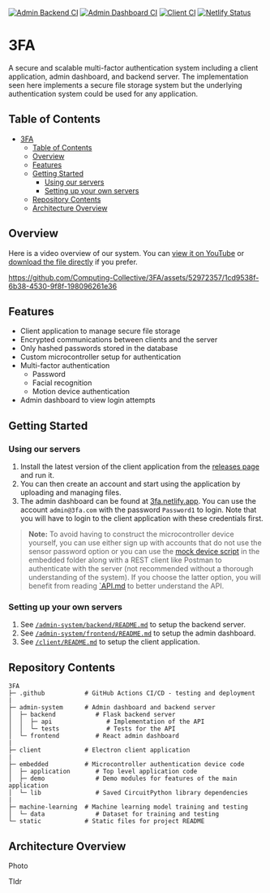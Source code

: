 [![Admin Backend CI](https://github.com/TODO-nwHacks-2023/3FA/actions/workflows/admin-backend.yml/badge.svg)](https://github.com/TODO-nwHacks-2023/3FA/actions/workflows/admin-backend.yml) [![Admin Dashboard CI](https://github.com/TODO-nwHacks-2023/3FA/actions/workflows/admin-frontend.yml/badge.svg)](https://github.com/TODO-nwHacks-2023/3FA/actions/workflows/admin-frontend.yml) [![Client CI](https://github.com/TODO-nwHacks-2023/3FA/actions/workflows/client.yml/badge.svg)](https://github.com/TODO-nwHacks-2023/3FA/actions/workflows/client.yml) [![Netlify Status](https://api.netlify.com/api/v1/badges/de6e4782-896a-48d9-ac91-0c10844f0a24/deploy-status)](https://app.netlify.com/sites/3fa/deploys)

# 3FA

A secure and scalable multi-factor authentication system including a client application, admin dashboard, and backend server. The implementation seen here implements a secure file storage system but the underlying authentication system could be used for any application.

## Table of Contents
- [3FA](#3fa)
  - [Table of Contents](#table-of-contents)
  - [Overview](#overview)
  - [Features](#features)
  - [Getting Started](#getting-started)
    - [Using our servers](#using-our-servers)
    - [Setting up your own servers](#setting-up-your-own-servers)
  - [Repository Contents](#repository-contents)
  - [Architecture Overview](#architecture-overview)

## Overview

Here is a video overview of our system. You can [view it on YouTube](https://www.youtube.com/watch?v=EXM25gpxC9Y) or [download the file directly](/static/Demo%20Video.mp4) if you prefer.

https://github.com/Computing-Collective/3FA/assets/52972357/1cd9538f-6b38-4530-9f8f-198096261e36

## Features

- Client application to manage secure file storage
- Encrypted communications between clients and the server
- Only hashed passwords stored in the database
- Custom microcontroller setup for authentication
- Multi-factor authentication
  - Password
  - Facial recognition
  - Motion device authentication
- Admin dashboard to view login attempts

## Getting Started

### Using our servers

1. Install the latest version of the client application from the [releases page](/releases) and run it.
2. You can then create an account and start using the application by uploading and managing files.
3. The admin dashboard can be found at [3fa.netlify.app](https://3fa.netlify.app/). You can use the account `admin@3fa.com` with the password `Password1` to login. Note that you will have to login to the client application with these credentials first.
> **Note:**
> To avoid having to construct the microcontroller device yourself, you can use either sign up with accounts that do not use the sensor password option or you can use the [mock device script](/embedded/demo/mock_pico.py) in the embedded folder along with a REST client like Postman to authenticate with the server (not recommended without a thorough understanding of the system). If you choose the latter option, you will benefit from reading [`API.md](/admin-system/backend/API.md) to better understand the API.

### Setting up your own servers

1. See [`/admin-system/backend/README.md`](/admin-system/backend/README.md) to setup the backend server.
2. See [`/admin-system/frontend/README.md`](/admin-system/frontend/README.md) to setup the admin dashboard.
3. See [`/client/README.md`](/client/README.md) to setup the client application.

## Repository Contents

```shell
3FA
├─ .github           # GitHub Actions CI/CD - testing and deployment
|
├─ admin-system      # Admin dashboard and backend server
│  ├─ backend           # Flask backend server
│  │  ├─ api               # Implementation of the API
│  │  └─ tests             # Tests for the API
│  └─ frontend          # React admin dashboard
|
├─ client            # Electron client application
|
├─ embedded          # Microcontroller authentication device code
│  ├─ application       # Top level application code
│  ├─ demo              # Demo modules for features of the main application
│  └─ lib               # Saved CircuitPython library dependencies
|
├─ machine-learning  # Machine learning model training and testing
│  └─ data              # Dataset for training and testing
└─ static            # Static files for project README
```

## Architecture Overview

Photo

Tldr

